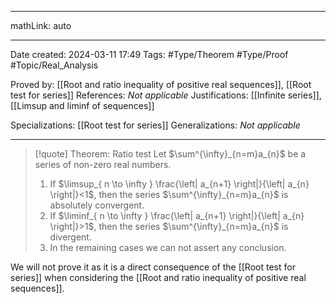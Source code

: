 
---

mathLink: auto

---
Date created: 2024-03-11 17:49
Tags: #Type/Theorem  #Type/Proof #Topic/Real_Analysis 

Proved by: [[Root and ratio inequality of positive real sequences]], [[Root test for series]]
References: _Not applicable_
Justifications: [[Infinite series]], [[Limsup and liminf of sequences]]

Specializations: [[Root test for series]]
Generalizations: _Not applicable_

---  

> [!quote] Theorem: Ratio test
>Let $\sum^{\infty}_{n=m}a_{n}$ be a series of non-zero real numbers.
>1. If $\limsup_{ n \to \infty } \frac{\left| a_{n+1} \right|}{\left| a_{n} \right|}<1$, then the series $\sum^{\infty}_{n=m}a_{n}$ is absolutely convergent.
>2. If $\liminf_{ n \to \infty } \frac{\left| a_{n+1} \right|}{\left| a_{n} \right|}>1$, then the series $\sum^{\infty}_{n=m}a_{n}$ is divergent.
>3. In the remaining cases we can not assert any conclusion.

We will not prove it as it is a direct consequence of the [[Root test for series]] when considering the [[Root and ratio inequality of positive real sequences]].